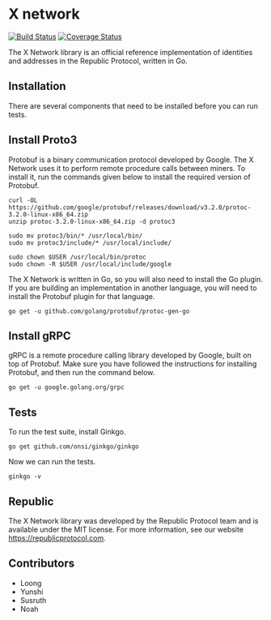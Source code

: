 # X network

[![Build Status](https://travis-ci.org/republicprotocol/go-x.svg?branch=master)](https://travis-ci.org/republicprotocol/go-x)
[![Coverage Status](https://coveralls.io/repos/github/republicprotocol/go-x/badge.svg?branch=master)](https://coveralls.io/github/republicprotocol/go-x?branch=master)

The X Network library is an official reference implementation of identities and addresses in the Republic Protocol, written in Go.

## Installation

There are several components that need to be installed before you can run tests.

## Install Proto3

Protobuf is a binary communication protocol developed by Google. The X Network uses it to perform remote procedure calls between miners. To install it, run the commands given below to install the required version of Protobuf.

```
curl -OL https://github.com/google/protobuf/releases/download/v3.2.0/protoc-3.2.0-linux-x86_64.zip
unzip protoc-3.2.0-linux-x86_64.zip -d protoc3

sudo mv protoc3/bin/* /usr/local/bin/
sudo mv protoc3/include/* /usr/local/include/

sudo chown $USER /usr/local/bin/protoc
sudo chown -R $USER /usr/local/include/google
```

The X Network is written in Go, so you will also need to install the Go plugin. If you are building an implementation in another language, you will need to install the Protobuf plugin for that language.

```
go get -u github.com/golang/protobuf/protoc-gen-go
```

## Install gRPC

gRPC is a remote procedure calling library developed by Google, built on top of Protobuf. Make sure you have followed the instructions for installing Protobuf, and then run the command below.

```
go get -u google.golang.org/grpc
```

## Tests

To run the test suite, install Ginkgo.

```
go get github.com/onsi/ginkgo/ginkgo
```

Now we can run the tests.

```
ginkgo -v
```

## Republic

The X Network library was developed by the Republic Protocol team and is available under the MIT license. For more information, see our website https://republicprotocol.com.

## Contributors

* Loong
* Yunshi
* Susruth
* Noah
